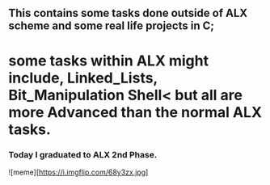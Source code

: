 ## This contains some tasks done outside of ALX scheme and some real life projects in C; 
# some tasks within ALX might include, Linked_Lists, Bit_Manipulation Shell< but all are more Advanced than the normal ALX tasks.

### Today I graduated to ALX 2nd Phase.

 ![meme][https://i.imgflip.com/68y3zx.jpg]
